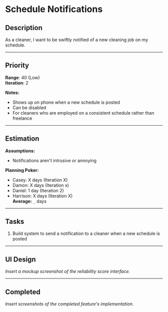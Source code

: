 # Schedule Notifications

## Description

As a cleaner, I want to be swiftly notified of a new cleaning job on my schedule.

---

## Priority 

**Range**: 40 (Low)   
**Iteration**: 2

**Notes:**
- Shows up on phone when a new schedule is posted
- Can be disabled
- For cleaners who are employed on a consistent schedule rather than freelance

---

## Estimation

**Assumptions:**
- Notifications aren't intrusive or annoying

**Planning Poker:**
- Casey: X days (Iteration X)  
- Damon: X days (Iteration x)  
- Daniel: 1 day (Iteration 2)
- Harrison: X days (Iteration X)  
**Average:** `_` days 

--------------------------

## Tasks
1. Build system to send a notification to a cleaner when a new schedule is posted
---

## UI Design
*Insert a mockup screenshot of the reliability score interface.*

---

## Completed
*Insert screenshots of the completed feature's implementation.*
